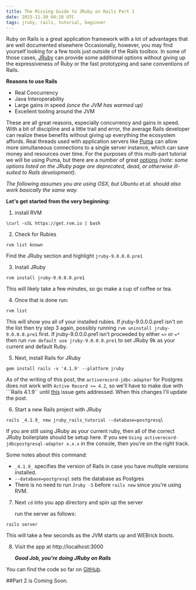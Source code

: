 ```yaml
---
title: The Missing Guide to JRuby on Rails Part 1
date: 2015-11-30 04:18 UTC
tags: jruby, rails, tutorial, beginner
---
```


Ruby on Rails is a great application framework with a lot of advantages that are well documented elsewhere Occasionally, however, you may find yourself looking for a few tools just outside of the Rails toolbox. In some of those cases, [JRuby](http://jruby.org/) can provide some additional options without giving up the expressiveness of Ruby or the fast prototyping and sane conventions of Rails.

**Reasons to use Rails**
+ Real Concurrency
+ Java Interoperability
+ Large gains in speed *(once the JVM has warmed up)*
+ Excellent tooling around the JVM

These are all great reasons, especially concurrency and gains in speed. With a bit of discipline and a little trail and error, the average Rails developer can realize these benefits without giving up everything the ecosystem affords. Real threads used with application servers like [Puma](http://puma.io/) can allow more simultaneous connections to a single server instance, which can save money and resources over time. For the purposes of this multi-part tutorial we will be using Puma, but there are a number of great [options](https://github.com/jruby/jruby/wiki/Servers) *(note: some options listed on the JRuby page are deprecated, dead, or otherwise ill-suited to Rails development)*.

*The following assumes you are using OSX, but Ubuntu et.al. should also work basically the same way.*

**Let's get started from the very beginning:**

1. install RVM
````
\curl -sSL https://get.rvm.io | bash
````

2. Check for Rubies
````
rvm list known
````
   Find the JRuby section and highlight ````jruby-9.0.0.0.pre1````

3. Install JRuby
````
rvm install jruby-9.0.0.0.pre1
````
   This will likely take a few minutes, so go make a cup of coffee or tea.

4. Once that is done run:
````
rvm list
````
   This will show you all of your installed rubies. If jruby-9.0.0.0.pre1 isn't on the list then try step 3 again, possibly running ````rvm uninstall jruby-9.0.0.0.pre1```` first. If jruby-9.0.0.0.pre1 isn't proceeded by either ```=>``` or ```=*``` then run ```rvm default use jruby-9.0.0.0.pre1``` to set JRuby 9k as your current and default Ruby.

5. Next, install Rails for JRuby
````
gem install rails -v '4.1.9' --platform jruby
````
   As of the writing of this post, the ```activerecord-jdbc-adapter``` for Postgres does not work with ```Active Record >= 4.2```, so we'll have to make due with ```Rails 4.1.9`` until [this](https://github.com/jruby/activerecord-jdbc-adapter/issues/599) issue gets addressed. When this changes I'll update the post.

6. Start a new Rails project with JRuby
````
rails _4.1.9_ new jruby_rails_tutorial --database=postgresql
````
   If you are still using JRuby as your current ruby, then all of the correct JRuby boilerplate should be setup here. If you see ```Using activerecord-jdbcpostgresql-adapter x.x.x``` in the console, then you're on the right track.

   Some notes about this command:
   + ```_4.1.9_``` specifies the version of Rails in case you have multiple versions installed.
   + ```--database=postgresql``` sets the database as Postgres
   + There is no need to run ```Jruby -S``` before ```rails new``` since you're using RVM.
7. Next ```cd``` into you app directory and spin up the server

   run the server as follows:
````
rails server
````
   This will take a few seconds as the JVM starts up and WEBrick boots.

8. Visit the app at http://localhost:3000

   ***Good Job, you're doing JRuby on Rails***

You can find the code so far on [GitHub](https://github.com/Ch4s3/jruby_rails_tutorial/tree/step0).

##Part 2 is Coming Soon.
